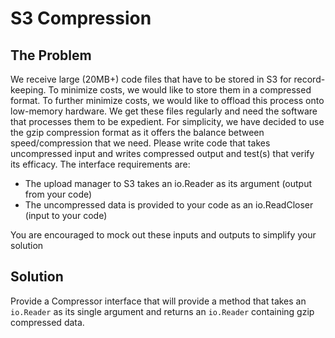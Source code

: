 # S3 Compression

## The Problem

We receive large (20MB+) code files that have to be stored in S3 for record-keeping.  To minimize costs, we would like to store them in a compressed format.  To further minimize costs, we would like to offload this process onto low-memory hardware.  We get these files regularly and need the software that processes them to be expedient.  For simplicity, we have decided to use the gzip compression format as it offers the balance between speed/compression that we need.  Please write code that takes uncompressed input and writes compressed output and test(s) that verify its efficacy.  The interface requirements are:

- The upload manager to S3 takes an io.Reader as its argument (output from your code)
- The uncompressed data is provided to your code as an io.ReadCloser (input to your code)

You are encouraged to mock out these inputs and outputs to simplify your solution

## Solution

Provide a Compressor interface that will provide a method that takes an `io.Reader` as its single argument and returns an `io.Reader` containing gzip compressed data.
